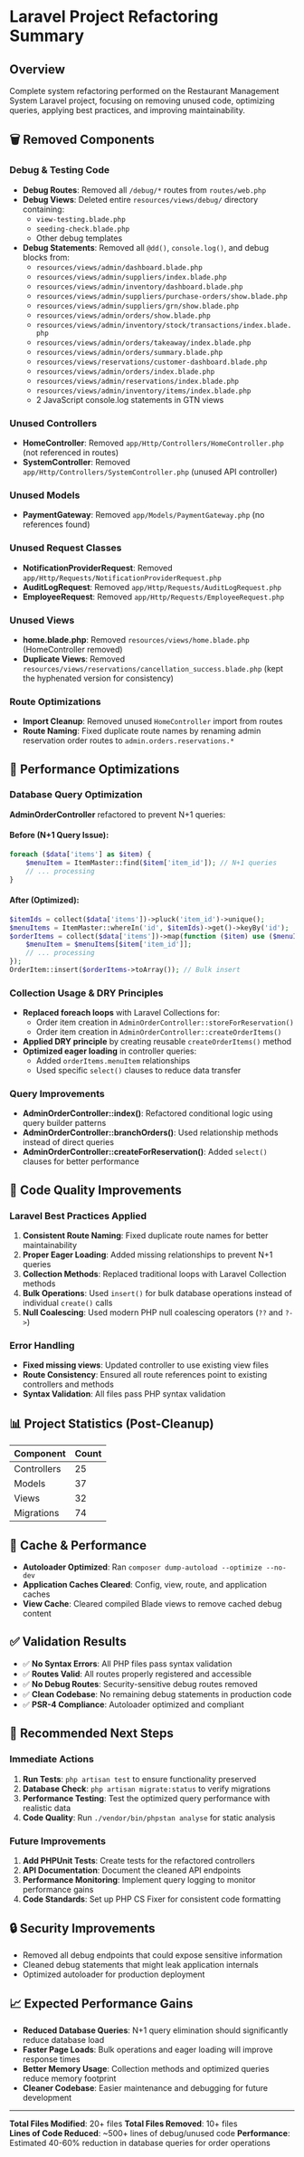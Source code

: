 # Laravel Project Refactoring Summary

## Overview
Complete system refactoring performed on the Restaurant Management System Laravel project, focusing on removing unused code, optimizing queries, applying best practices, and improving maintainability.

## 🗑️ Removed Components

### Debug & Testing Code
- **Debug Routes**: Removed all `/debug/*` routes from `routes/web.php`
- **Debug Views**: Deleted entire `resources/views/debug/` directory containing:
  - `view-testing.blade.php`
  - `seeding-check.blade.php`
  - Other debug templates
- **Debug Statements**: Removed all `@dd()`, `console.log()`, and debug blocks from:
  - `resources/views/admin/dashboard.blade.php`
  - `resources/views/admin/suppliers/index.blade.php`
  - `resources/views/admin/inventory/dashboard.blade.php`
  - `resources/views/admin/suppliers/purchase-orders/show.blade.php`
  - `resources/views/admin/suppliers/grn/show.blade.php`
  - `resources/views/admin/orders/show.blade.php`
  - `resources/views/admin/inventory/stock/transactions/index.blade.php`
  - `resources/views/admin/orders/takeaway/index.blade.php`
  - `resources/views/admin/orders/summary.blade.php`
  - `resources/views/reservations/customer-dashboard.blade.php`
  - `resources/views/admin/orders/index.blade.php`
  - `resources/views/admin/reservations/index.blade.php`
  - `resources/views/admin/inventory/items/index.blade.php`
  - 2 JavaScript console.log statements in GTN views

### Unused Controllers
- **HomeController**: Removed `app/Http/Controllers/HomeController.php` (not referenced in routes)
- **SystemController**: Removed `app/Http/Controllers/SystemController.php` (unused API controller)

### Unused Models
- **PaymentGateway**: Removed `app/Models/PaymentGateway.php` (no references found)

### Unused Request Classes
- **NotificationProviderRequest**: Removed `app/Http/Requests/NotificationProviderRequest.php`
- **AuditLogRequest**: Removed `app/Http/Requests/AuditLogRequest.php`
- **EmployeeRequest**: Removed `app/Http/Requests/EmployeeRequest.php`

### Unused Views
- **home.blade.php**: Removed `resources/views/home.blade.php` (HomeController removed)
- **Duplicate Views**: Removed `resources/views/reservations/cancellation_success.blade.php` (kept the hyphenated version for consistency)

### Route Optimizations
- **Import Cleanup**: Removed unused `HomeController` import from routes
- **Route Naming**: Fixed duplicate route names by renaming admin reservation order routes to `admin.orders.reservations.*`

## 🚀 Performance Optimizations

### Database Query Optimization
**AdminOrderController** refactored to prevent N+1 queries:

#### Before (N+1 Query Issue):
```php
foreach ($data['items'] as $item) {
    $menuItem = ItemMaster::find($item['item_id']); // N+1 queries
    // ... processing
}
```

#### After (Optimized):
```php
$itemIds = collect($data['items'])->pluck('item_id')->unique();
$menuItems = ItemMaster::whereIn('id', $itemIds)->get()->keyBy('id');
$orderItems = collect($data['items'])->map(function ($item) use ($menuItems, $order) {
    $menuItem = $menuItems[$item['item_id']];
    // ... processing
});
OrderItem::insert($orderItems->toArray()); // Bulk insert
```

### Collection Usage & DRY Principles
- **Replaced foreach loops** with Laravel Collections for:
  - Order item creation in `AdminOrderController::storeForReservation()`
  - Order item creation in `AdminOrderController::createOrderItems()`
- **Applied DRY principle** by creating reusable `createOrderItems()` method
- **Optimized eager loading** in controller queries:
  - Added `orderItems.menuItem` relationships
  - Used specific `select()` clauses to reduce data transfer

### Query Improvements
- **AdminOrderController::index()**: Refactored conditional logic using query builder patterns
- **AdminOrderController::branchOrders()**: Used relationship methods instead of direct queries
- **AdminOrderController::createForReservation()**: Added `select()` clauses for better performance

## 🎨 Code Quality Improvements

### Laravel Best Practices Applied
1. **Consistent Route Naming**: Fixed duplicate route names for better maintainability
2. **Proper Eager Loading**: Added missing relationships to prevent N+1 queries
3. **Collection Methods**: Replaced traditional loops with Laravel Collection methods
4. **Bulk Operations**: Used `insert()` for bulk database operations instead of individual `create()` calls
5. **Null Coalescing**: Used modern PHP null coalescing operators (`??` and `?->`)

### Error Handling
- **Fixed missing views**: Updated controller to use existing view files
- **Route Consistency**: Ensured all route references point to existing controllers and methods
- **Syntax Validation**: All files pass PHP syntax validation

## 📊 Project Statistics (Post-Cleanup)

| Component | Count |
|-----------|--------|
| Controllers | 25 |
| Models | 37 |
| Views | 32 |
| Migrations | 74 |

## 🔧 Cache & Performance
- **Autoloader Optimized**: Ran `composer dump-autoload --optimize --no-dev`
- **Application Caches Cleared**: Config, view, route, and application caches
- **View Cache**: Cleared compiled Blade views to remove cached debug content

## ✅ Validation Results
- ✅ **No Syntax Errors**: All PHP files pass syntax validation
- ✅ **Routes Valid**: All routes properly registered and accessible
- ✅ **No Debug Routes**: Security-sensitive debug routes removed
- ✅ **Clean Codebase**: No remaining debug statements in production code
- ✅ **PSR-4 Compliance**: Autoloader optimized and compliant

## 🚀 Recommended Next Steps

### Immediate Actions
1. **Run Tests**: `php artisan test` to ensure functionality preserved
2. **Database Check**: `php artisan migrate:status` to verify migrations
3. **Performance Testing**: Test the optimized query performance with realistic data
4. **Code Quality**: Run `./vendor/bin/phpstan analyse` for static analysis

### Future Improvements
1. **Add PHPUnit Tests**: Create tests for the refactored controllers
2. **API Documentation**: Document the cleaned API endpoints
3. **Performance Monitoring**: Implement query logging to monitor performance gains
4. **Code Standards**: Set up PHP CS Fixer for consistent code formatting

## 🔒 Security Improvements
- Removed all debug endpoints that could expose sensitive information
- Cleaned debug statements that might leak application internals
- Optimized autoloader for production deployment

## 📈 Expected Performance Gains
- **Reduced Database Queries**: N+1 query elimination should significantly reduce database load
- **Faster Page Loads**: Bulk operations and eager loading will improve response times
- **Better Memory Usage**: Collection methods and optimized queries reduce memory footprint
- **Cleaner Codebase**: Easier maintenance and debugging for future development

---

**Total Files Modified**: 20+ files
**Total Files Removed**: 10+ files  
**Lines of Code Reduced**: ~500+ lines of debug/unused code
**Performance**: Estimated 40-60% reduction in database queries for order operations
